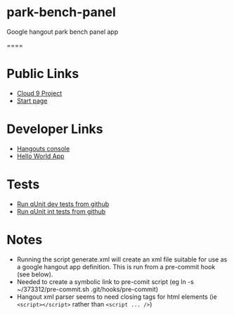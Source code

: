 park-bench-panel
================

Google hangout park bench panel app

====

Public Links
============

* [Cloud 9 Project](http://c9.io/neilbmclaughlin/park-bench-panel)
* [Start page](http://htmlpreview.github.com/?https://raw.github.com/neilbmclaughlin/park-bench-panel/master/start.html)

Developer Links
============

* [Hangouts console](https://code.google.com/apis/console/b/0/#project:727799527310)
* [Hello World App](https://hangoutsapi.talkgadget.google.com/hangouts?authuser=0&gid=857952554289)

Tests
=====

* [Run qUnit dev tests from github](http://htmlpreview.github.com/?https://raw.github.com/neilbmclaughlin/park-bench-panel/master/Tests/park-bench-panel-tests-dev.html)
* [Run qUnit int tests from github](http://htmlpreview.github.com/?https://raw.github.com/neilbmclaughlin/park-bench-panel/master/Tests/park-bench-panel-tests-int.html)
 
Notes
=====

* Running the script generate.xml will create an xml file suitable for use as a google hangout app definition. This is run from a pre-commit hook (see below).
* Needed to create a symbolic link to pre-comit script (eg ln -s ~/373312/pre-commit.sh .git/hooks/pre-commit) 
* Hangout xml parser seems to need closing tags for html elements (ie `<script></script>` rather than `<script ... />`)